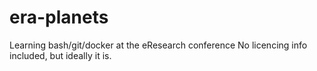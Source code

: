 # era-planets
Learning bash/git/docker at the eResearch conference 
No licencing info included, but ideally it is.
